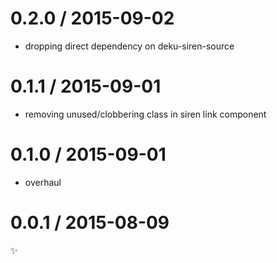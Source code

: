 
0.2.0 / 2015-09-02
==================

  * dropping direct dependency on deku-siren-source

0.1.1 / 2015-09-01
==================

  * removing unused/clobbering class in siren link component

0.1.0 / 2015-09-01
==================

  * overhaul

0.0.1 / 2015-08-09
==================

:sparkles:
